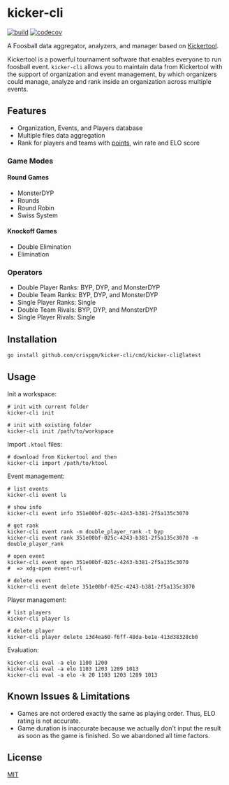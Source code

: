 # kicker-cli

[![build](https://github.com/crispgm/kicker-cli/actions/workflows/build.yml/badge.svg)](https://github.com/crispgm/kicker-cli/actions/workflows/build.yml)
[![codecov](https://codecov.io/gh/crispgm/kicker-cli/graph/badge.svg?token=MMGE8I5YNI)](https://codecov.io/gh/crispgm/kicker-cli)

A Foosball data aggregator, analyzers, and manager based on [Kickertool](https://app.kickertool.de/).

Kickertool is a powerful tournament software that enables everyone to run foosball event.
`kicker-cli` allows you to maintain data from Kickertool with the support of organization and event management,
by which organizers could manage, analyze and rank inside an organization across multiple events.

## Features

- Organization, Events, and Players database
- Multiple files data aggregation
- Rank for players and teams with [points](/docs/ranking_system.md), win rate and ELO score

### Game Modes

#### Round Games

- MonsterDYP
- Rounds
- Round Robin
- Swiss System

#### Knockoff Games

- Double Elimination
- Elimination

### Operators

- Double Player Ranks: BYP, DYP, and MonsterDYP
- Double Team Ranks: BYP, DYP, and MonsterDYP
- Single Player Ranks: Single
- Double Team Rivals: BYP, DYP, and MonsterDYP
- Single Player Rivals: Single

## Installation

```bash
go install github.com/crispgm/kicker-cli/cmd/kicker-cli@latest
```

## Usage

Init a workspace:
```shell
# init with current folder
kicker-cli init

# init with existing folder
kicker-cli init /path/to/workspace
```

Import `.ktool` files:
```shell
# download from Kickertool and then
kicker-cli import /path/to/ktool
```

Event management:
```shell
# list events
kicker-cli event ls

# show info
kicker-cli event info 351e00bf-025c-4243-b381-2f5a135c3070

# get rank
kicker-cli event rank -m double_player_rank -t byp
kicker-cli event rank 351e00bf-025c-4243-b381-2f5a135c3070 -m double_player_rank

# open event
kicker-cli event open 351e00bf-025c-4243-b381-2f5a135c3070
#  => xdg-open event-url

# delete event
kicker-cli event delete 351e00bf-025c-4243-b381-2f5a135c3070
```

Player management:
```shell
# list players
kicker-cli player ls

# delete player
kicker-cli player delete 13d4ea60-f6ff-48da-be1e-413d38328cb0
```

Evaluation:
```shell
kicker-cli eval -a elo 1100 1200
kicker-cli eval -a elo 1103 1203 1289 1013
kicker-cli eval -a elo -k 20 1103 1203 1289 1013
```

## Known Issues & Limitations

- Games are not ordered exactly the same as playing order. Thus, ELO rating is not accurate.
- Game duration is inaccurate because we actually don't input the result as soon as the game is finished. So we abandoned all time factors.

## License

[MIT](/LICENSE)
